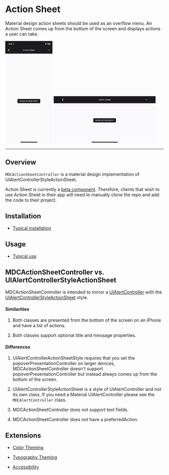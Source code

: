 # Action Sheet

<!-- badges -->

Material design action sheets should be used as an overflow menu. An Action Sheet comes up from the bottom of
the screen and displays actions a user can take.

<img src="assets/actionSheetPortrait.gif" alt="An animation showing a Material Design Action Sheet." width="150"> <img src="assets/actionSheetLandscape.gif" alt="An animation showing a Material Design Action Sheet." width="324">

<!-- design-and-api -->

<!-- toc -->

- - -

## Overview

`MDCActionSheetController` is a material design implementation of UIAlertControllerStyleActionSheet.

Action Sheet is currently a [beta component](../../../contributing/beta_components.md). Therefore, clients that
wish to use Action Sheet in their app will need to manually clone the repo and add the code to their project. 


## Installation

- [Typical installation](../../../docs/component-installation.md)

## Usage

- [Typical use](typical-use.md)

## MDCActionSheetController vs. UIAlertControllerStyleActionSheet

MDCActionSheetController is intended to mirror a [UIAlertController](https://developer.apple.com/documentation/uikit/uialertcontroller?language=objc)
with the [UIAlertControllerStyleActionSheet](https://developer.apple.com/documentation/uikit/uialertcontrollerstyle/uialertcontrollerstyleactionsheet) style.  

#### Similarities

1. Both classes are presented from the bottom of the screen on an iPhone and have a list of actions.

2. Both classes support optional title and message properties.

#### Differences

1. UIAlertControllerActionSheetStyle requires that you set the popoverPresentationController on larger devices, 
MDCActionSheetController doesn't support popoverPresentationController but instead always comes up from the 
bottom of the screen.

2. UIAlertControllerStyleActionSheet is a style of UIAlertController and not its own class. If you need a
Material UIAlertController please see the `MDCAlertController` class. 

3. MDCActionSheetController does not support text fields.

4. MDCActionSheetController does not have a preferredAction.

## Extensions

- [Color Theming](color-theming.md)
- [Typography Theming](typography-theming.md)

- [Accessibility](accessibility.md)
